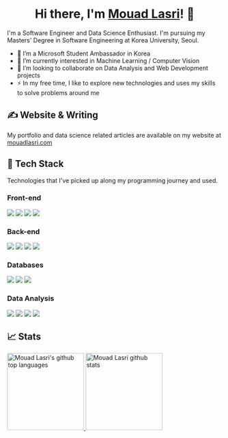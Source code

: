 <!-- # ✨ Hi there, I'm Mouad Lasri 👋 -->

<h1 align="center">
  Hi there, I'm <a href="https://mouadlasri.com/" title="My website">Mouad Lasri</a>! 👋
</h1>

I'm a Software Engineer and Data Science Enthusiast. I'm pursuing my Masters' Degree in Software Engineering at Korea University, Seoul.
- 🔭 I’m a Microsoft Student Ambassador in Korea
- 🌱 I’m currently interested in Machine Learning / Computer Vision
- 💬 I’m looking to collaborate on Data Analysis and Web Development projects 
- ⚡ In my free time, I like to explore new technologies and uses my skills to solve problems around me


## &#x270d; Website & Writing
My portfolio and data science related articles are available on my website at <a href="https://mouadlasri.com/">mouadlasri.com</a>


## 🔧  Tech Stack

Technologies that I've picked up along my programming journey and used.

### Front-end
![](https://img.shields.io/badge/Code-HTML-informational?style=flat&logo=html5&logoColor=white)
![](https://img.shields.io/badge/Code-CSS-informational?style=flat&logo=css3&logoColor=white)
![](https://img.shields.io/badge/Code-Bootstrap-informational?style=flat&logo=bootstrap&logoColor=white)
![](https://img.shields.io/badge/Code-React-informational?style=flat&logo=react&logoColor=white)

### Back-end
![](https://img.shields.io/badge/Code-Django-informational?style=flat&logo=django&logoColor=white)
![](https://img.shields.io/badge/Code-Nodejs-informational?style=flat&logo=node.js&logoColor=white)
![](https://img.shields.io/badge/Code-ExpressJs-informational?style=flat&logo=node.j&logoColor=white)
![](https://img.shields.io/badge/Code-ASPNetCore-informational?style=flat&logo=.net&logoColor=white)


### Databases
![](https://img.shields.io/badge/Database-SQL-informational?style=flat&logo=Amazon-DynamoDB&logoColor=white)
![](https://img.shields.io/badge/Database-MongoDB-informational?style=flat&logo=mongodb&logoColor=white)
![](https://img.shields.io/badge/Cloud-MicrosoftAzure-informational?style=flat&logo=microsoft-azure&logoColor=white)

### Data Analysis
![](https://img.shields.io/badge/Code-Python-informational?style=flat&logo=Python&logoColor=white)
![](https://img.shields.io/badge/Code-Pandas-informational?style=flat&logo=Pandas&logoColor=white)
![](https://img.shields.io/badge/Code-Numpy-informational?style=flat&logo=Numpy&logoColor=white)
![](https://img.shields.io/badge/Code-Matplotlib-informational?style=flat&logo=Matplotlib&logoColor=white)

## &#x1f4c8; Stats
<a href="https://github.com/mouadlasri">
  <img height="180em" src="https://github-readme-stats.vercel.app/api/top-langs/?username=mouadlasri&theme=dark&layout=compact" alt="Mouad Lasri's github top languages" />
  <img height="180em" src="https://github-readme-stats.vercel.app/api?username=mouadlasri&show_icons=true&theme=dark&count_private=true" alt="Mouad Lasri github stats" />
</a>
<br/>

